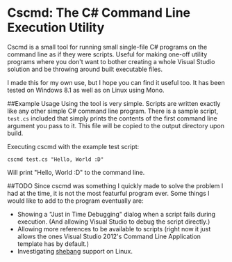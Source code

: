 Cscmd: The C# Command Line Execution Utility
=====

Cscmd is a small tool for running small single-file C# programs on the command line as if they were scripts. Useful for making one-off utility programs where you don't want to bother creating a whole Visual Studio solution and be throwing around built executable files.

I made this for my own use, but I hope you can find it useful too. It has been tested on Windows 8.1 as well as on Linux using Mono.

##Example Usage
Using the tool is very simple. Scripts are written exactly like any other simple C# command line program. There is a sample script, `test.cs` included that simply prints the contents of the first command line argument you pass to it. This file will be copied to the output directory upon build.

Executing cscmd with the example test script:

    cscmd test.cs "Hello, World :D"

Will print "Hello, World :D" to the command line.

##TODO
Since cscmd was something I quickly made to solve the problem I had at the time, it is not the most featurful program ever. Some things I would like to add to the program eventually are:

* Showing a "Just in Time Debugging" dialog when a script fails during execution. (And allowing Visual Studio to debug the script directly.)
* Allowing more references to be available to scripts (right now it just allows the ones Visual Studio 2012's Command Line Application template has by default.)
* Investigating [shebang](http://en.wikipedia.org/wiki/Shebang_\(Unix\)) support on Linux.

